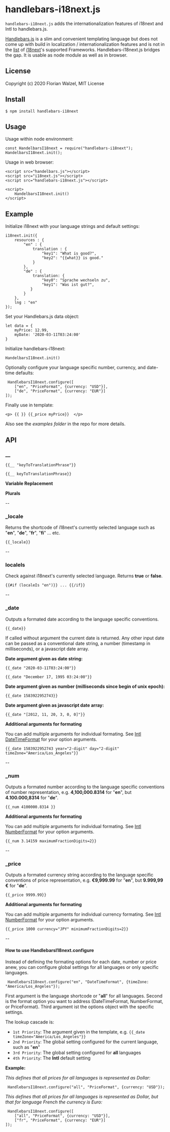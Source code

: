 # handlebars-i18next.js

`handlebars-i18next.js` adds the internationalization features of i18next and Intl to handlebars.js.

[Handlebars.js](https://handlebarsjs.com/) is a slim and convenient templating language but does not come up with build in localization / internationalization features and is not in the [list](https://www.i18next.com/overview/supported-frameworks) of [i18next](https://www.i18next.com)'s supported Frameworks. Handlebars-i18next.js bridges the gap. It is usable as node module as well as in browser.


## License

Copyright (c) 2020 Florian Walzel,
MIT License

## Install

```
$ npm install handlebars-i18next
```


## Usage

Usage within node environment:

```
const HandelbarsI18next = require("handlebars-i18next");
HandelbarsI18next.init();
```

Usage in web browser:

```
<script src="handelbars.js"></script>
<script src="i18next.js"></script>
<script src="handlebars-i18next.js"></script>

<script>
    HandelbarsI18next.init()
</script>
```

## Example

Initialize i18next with your language strings and default settings:

```
i18next.init({
	resources : {
        "en" : {
            translation : {
                "key1": "What is good?",
                "key2": "{{what}} is good."
            }
        },
        "de" : {
            translation: {
                "key0": "Sprache wechseln zu",
                "key1": "Was ist gut?",
           }
        }
    },
    lng : "en"
});
```

Set your Handlebars.js data object:

```
let data = { 
	myPrice: 12.99,
 	myDate: '2020-03-11T03:24:00'
}

```

Initialize handlebars-i18next:

```
HandelbarsI18next.init()
```

Optionally configure your language specific number, currency, and date-time defaults:

```
 HandlebarsI18next.configure([
 	["en", "PriceFormat", {currency: "USD"}],
	["de", "PriceFormat", {currency: "EUR"}]
]);
```

Finally use in template:

```
<p> {{ }} {{_price myPrice}}  </p>
```

Also see the *examples folder* in the repo for more details.


## API



### __



```
{{__ "keyToTranslationPhrase"}}
```

```
{{__ keyToTranslationPhrase}}
```
**Variable Replacement**

**Plurals**


--



### _locale

Returns the shortcode of i18next's currently selected language such as "**en**", "**de**", "**fr**", "**fi**" … etc.

```
{{_locale}}
```
--

### localeIs

Check against  i18next's currently selected language. Returns **true** or **false**.

```
{{#if (localeIs "en")}} ... {{/if}}
```
--

### _date

Outputs a formated date according to the language specific conventions.

```
{{_date}}
```

If called without argument the current date is returned. Any other input date can be passed as a conventional date string, a number (timestamp in milliseconds), or a javascript date array.

**Date argument given as date string:**

```
{{_date "2020-03-11T03:24:00"}}
```

```
{{_date "December 17, 1995 03:24:00"}}
```

**Date argument given as number (milliseconds since begin of unix epoch):**

```
{{_date 1583922952743}}
```

**Date argument given as javascript date array:**

```
{{_date "[2012, 11, 20, 3, 0, 0]"}}
```

**Additional arguments for formating**

You can add multiple arguments for individual formating. See [Intl DateTimeFormat](https://developer.mozilla.org/en-US/docs/Web/JavaScript/Reference/Global_Objects/Intl/DateTimeFormat) for your option arguments.

```
{{_date 1583922952743 year="2-digit" day="2-digit" timeZone="America/Los_Angeles"}}
```

--

### _num

Outputs a formated number according to the language specific conventions of number representation, e.g. **4,100,000.8314** for "**en**", but **4.100.000,8314** for "**de**".

```
{{_num 4100000.8314 }}
```

**Additional arguments for formating**

You can add multiple arguments for individual formating. See [Intl NumberFormat](https://developer.mozilla.org/en-US/docs/Web/JavaScript/Reference/Global_Objects/Intl/NumberFormat) for your option arguments.

```
{{_num 3.14159 maximumFractionDigits=2}}
```

--

### _price

Outputs a formated currency string according to the language specific conventions of price representation, e.g. **€9,999.99** for "**en**", but **9.999,99 €** for "**de**".


```
{{_price 9999.99}}
```

**Additional arguments for formating**

You can add multiple arguments for individual currency formating. See [Intl NumberFormat](https://developer.mozilla.org/en-US/docs/Web/JavaScript/Reference/Global_Objects/Intl/NumberFormat) for your option arguments.

```
{{_price 1000 currency="JPY" minimumFractionDigits=2}}
```

--

#### How to use HandlebarsI18next.configure

Instead of defining the formating options for each date, number or price anew, you can configure global settings for all languages or only specific languages.

```
 HandlebarsI18next.configure("en", "DateTimeFormat", {timeZone: "America/Los_Angeles"});
```

First argument is the language shortcode or "**all**" for all languages. Second is the format option you want to address (DateTimeFormat, NumberFormat, or PriceFormat). Third argument ist the options object with the specific settings.

The lookup cascade is:

* `1st Priority`: The argument given in the template, e.g. `{{_date timeZone="America/Los_Angeles"}}` 
* `2nd Priority`: The global setting configured for the current language, such as "**en**"
* `3rd Priority`: The global setting configured for **all** languages
* `4th Priority`: The **Intl** default setting

**Example:**

*This defines that all prices for all languages is represented as Dollar:*

```
 HandlebarsI18next.configure("all", "PriceFormat", {currency: "USD"});
```

*This defines that all prices for all languages is represented as Dollar, but that for language French the currency is Euro:*

```
 HandlebarsI18next.configure([
 	["all", "PriceFormat", {currency: "USD"}],
 	["fr", "PriceFormat", {currency: "EUR"}]
]);
```


